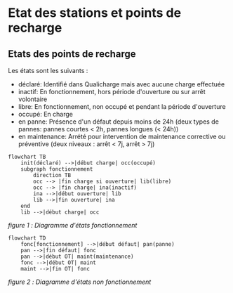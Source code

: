 # Etat des stations et points de recharge

## Etats des points de recharge

Les états sont les suivants :

- déclaré: Identifié dans Qualicharge mais avec aucune charge effectuée
- inactif: En fonctionnement, hors période d'ouverture ou sur arrêt volontaire
- libre: En fonctionnement, non occupé et pendant la période d'ouverture
- occupé: En charge
- en panne: Présence d'un défaut depuis moins de 24h (deux types de pannes: pannes courtes < 2h, pannes longues (< 24h))
- en maintenance: Arrété pour intervention de maintenance corrective ou préventive (deux niveaux : arrêt < 7j, arrêt > 7j)

```{mermaid}
flowchart TB
    init(déclaré) -->|début charge| occ(occupé)   
    subgraph fonctionnement
        direction TB
        occ --> |fin charge si ouverture| lib(libre)
        occ --> |fin charge| ina(inactif)
        ina -->|début ouverture| lib
        lib -->|fin ouverture| ina
    end    
    lib -->|début charge| occ 
```

*figure 1 :* *Diagramme d'états fonctionnement*

```{mermaid}
flowchart TD
    fonc[fonctionnement] -->|début défaut| pan(panne)
    pan -->|fin défaut| fonc
    pan -->|début OT| maint(maintenance)
    fonc -->|début OT| maint
    maint -->|fin OT| fonc
```

*figure 2 :* *Diagramme d'états non fonctionnement*
